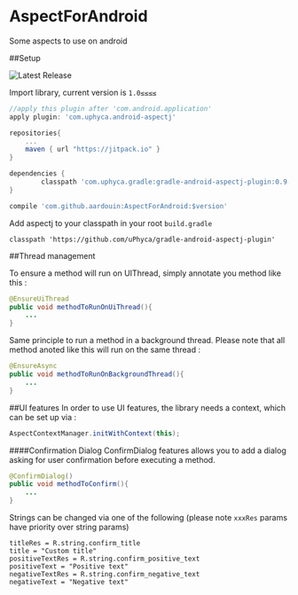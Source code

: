 # AspectForAndroid
Some aspects to use on android

##Setup

![Latest Release](https://img.shields.io/github/release/aardouin/AspectForAndroid.svg?label=latest%20release)

Import library, current version is `1.0≤≤≤≤`

```groovy
//apply this plugin after 'com.android.application'
apply plugin: 'com.uphyca.android-aspectj'

repositories{
	...
   	maven { url "https://jitpack.io" }
}

dependencies {
        classpath 'com.uphyca.gradle:gradle-android-aspectj-plugin:0.9.14'
}  

compile 'com.github.aardouin:AspectForAndroid:$version'
```

Add aspectj to your classpath in your root `build.gradle`
```
classpath 'https://github.com/uPhyca/gradle-android-aspectj-plugin'
```



##Thread management 

To ensure a method will run on UIThread, simply annotate you method like this : 
```java
@EnsureUiThread
public void methodToRunOnUiThread(){
	...
}    
```

Same principle to run a method in a background thread. Please note that all method anoted like this will run on the same thread : 
```java
@EnsureAsync
public void methodToRunOnBackgroundThread(){
	...
}    
```

##UI features
In order to use UI features, the library needs a context, which can be set up via :

```java
AspectContextManager.initWithContext(this);
```

####Confirmation Dialog
ConfirmDialog features allows you to add a dialog asking for user confirmation before executing a method. 

```java
@ConfirmDialog()
public void methodToConfirm(){
	...
}   
```

Strings can be changed via one of the following (please note `xxxRes` params have priority over string params)

```
titleRes = R.string.confirm_title
title = "Custom title"
positiveTextRes = R.string.confirm_positive_text
positiveText = "Positive text"
negativeTextRes = R.string.confirm_negative_text
negativeText = "Negative text"
```

